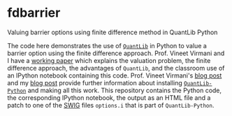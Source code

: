 # fdbarrier
Valuing barrier options using finite difference method in QuantLib Python 

The code here demonstrates the use of [`QuantLib`](http://quantlib.org/index.shtml) in Python to value a barrier option using the finite difference approach. Prof. Vineet Virmani and I have a [working paper](http://www.iimahd.ernet.in/~jrvarma/papers/2015-03-16-Derivative-Pricing-QuantLib.pdf) which explains the valuation problem, the finite difference approach, the advantages of `QuantLib`, and the classroom use of an IPython notebook containing this code. Prof. Vineet Virmani's [blog post](https://vineetv.wordpress.com/2015/07/07/installing-quantlib-python-windows/) and my [blog post](https://jrvcomputing.wordpress.com/2015/07/03/43/) provide further information about installing [`QuantLib-Python`](http://quantlib.org/extensions.shtml) and making all this work.
This repository contains the Python code, the corresponding IPython notebook, the output as an HTML file and a patch to one of the [SWIG](http://www.swig.org/) files `options.i` that is part of `QuantLib-Python`.
